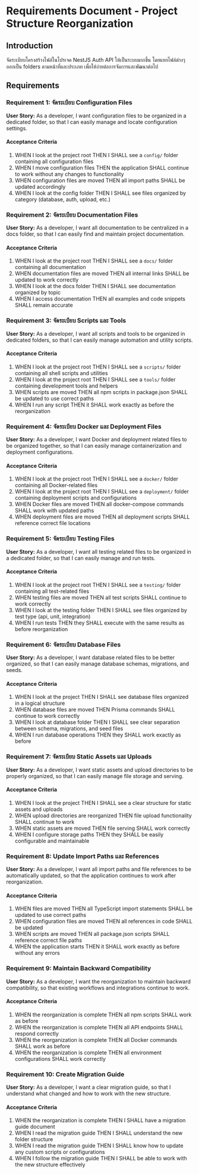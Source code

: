 # Requirements Document - Project Structure Reorganization

## Introduction

จัดระเบียบโครงสร้างไฟล์ในโปรเจค NestJS Auth API ให้เป็นระบบมากขึ้น โดยแยกไฟล์ต่างๆ ออกเป็น folders ตามหน้าที่และประเภท เพื่อให้ง่ายต่อการจัดการและพัฒนาต่อไป

## Requirements

### Requirement 1: จัดระเบียบ Configuration Files

**User Story:** As a developer, I want configuration files to be organized in a dedicated folder, so that I can easily manage and locate configuration settings.

#### Acceptance Criteria

1. WHEN I look at the project root THEN I SHALL see a `config/` folder containing all configuration files
2. WHEN I move configuration files THEN the application SHALL continue to work without any changes to functionality
3. WHEN configuration files are moved THEN all import paths SHALL be updated accordingly
4. WHEN I look at the config folder THEN I SHALL see files organized by category (database, auth, upload, etc.)

### Requirement 2: จัดระเบียบ Documentation Files

**User Story:** As a developer, I want all documentation to be centralized in a docs folder, so that I can easily find and maintain project documentation.

#### Acceptance Criteria

1. WHEN I look at the project root THEN I SHALL see a `docs/` folder containing all documentation
2. WHEN documentation files are moved THEN all internal links SHALL be updated to work correctly
3. WHEN I look at the docs folder THEN I SHALL see documentation organized by topic
4. WHEN I access documentation THEN all examples and code snippets SHALL remain accurate

### Requirement 3: จัดระเบียบ Scripts และ Tools

**User Story:** As a developer, I want all scripts and tools to be organized in dedicated folders, so that I can easily manage automation and utility scripts.

#### Acceptance Criteria

1. WHEN I look at the project root THEN I SHALL see a `scripts/` folder containing all shell scripts and utilities
2. WHEN I look at the project root THEN I SHALL see a `tools/` folder containing development tools and helpers
3. WHEN scripts are moved THEN all npm scripts in package.json SHALL be updated to use correct paths
4. WHEN I run any script THEN it SHALL work exactly as before the reorganization

### Requirement 4: จัดระเบียบ Docker และ Deployment Files

**User Story:** As a developer, I want Docker and deployment related files to be organized together, so that I can easily manage containerization and deployment configurations.

#### Acceptance Criteria

1. WHEN I look at the project root THEN I SHALL see a `docker/` folder containing all Docker-related files
2. WHEN I look at the project root THEN I SHALL see a `deployment/` folder containing deployment scripts and configurations
3. WHEN Docker files are moved THEN all docker-compose commands SHALL work with updated paths
4. WHEN deployment files are moved THEN all deployment scripts SHALL reference correct file locations

### Requirement 5: จัดระเบียบ Testing Files

**User Story:** As a developer, I want all testing related files to be organized in a dedicated folder, so that I can easily manage and run tests.

#### Acceptance Criteria

1. WHEN I look at the project root THEN I SHALL see a `testing/` folder containing all test-related files
2. WHEN testing files are moved THEN all test scripts SHALL continue to work correctly
3. WHEN I look at the testing folder THEN I SHALL see files organized by test type (api, unit, integration)
4. WHEN I run tests THEN they SHALL execute with the same results as before reorganization

### Requirement 6: จัดระเบียบ Database Files

**User Story:** As a developer, I want database related files to be better organized, so that I can easily manage database schemas, migrations, and seeds.

#### Acceptance Criteria

1. WHEN I look at the project THEN I SHALL see database files organized in a logical structure
2. WHEN database files are moved THEN Prisma commands SHALL continue to work correctly
3. WHEN I look at database folder THEN I SHALL see clear separation between schema, migrations, and seed files
4. WHEN I run database operations THEN they SHALL work exactly as before

### Requirement 7: จัดระเบียบ Static Assets และ Uploads

**User Story:** As a developer, I want static assets and upload directories to be properly organized, so that I can easily manage file storage and serving.

#### Acceptance Criteria

1. WHEN I look at the project THEN I SHALL see a clear structure for static assets and uploads
2. WHEN upload directories are reorganized THEN file upload functionality SHALL continue to work
3. WHEN static assets are moved THEN file serving SHALL work correctly
4. WHEN I configure storage paths THEN they SHALL be easily configurable and maintainable

### Requirement 8: Update Import Paths และ References

**User Story:** As a developer, I want all import paths and file references to be automatically updated, so that the application continues to work after reorganization.

#### Acceptance Criteria

1. WHEN files are moved THEN all TypeScript import statements SHALL be updated to use correct paths
2. WHEN configuration files are moved THEN all references in code SHALL be updated
3. WHEN scripts are moved THEN all package.json scripts SHALL reference correct file paths
4. WHEN the application starts THEN it SHALL work exactly as before without any errors

### Requirement 9: Maintain Backward Compatibility

**User Story:** As a developer, I want the reorganization to maintain backward compatibility, so that existing workflows and integrations continue to work.

#### Acceptance Criteria

1. WHEN the reorganization is complete THEN all npm scripts SHALL work as before
2. WHEN the reorganization is complete THEN all API endpoints SHALL respond correctly
3. WHEN the reorganization is complete THEN all Docker commands SHALL work as before
4. WHEN the reorganization is complete THEN all environment configurations SHALL work correctly

### Requirement 10: Create Migration Guide

**User Story:** As a developer, I want a clear migration guide, so that I understand what changed and how to work with the new structure.

#### Acceptance Criteria

1. WHEN the reorganization is complete THEN I SHALL have a migration guide document
2. WHEN I read the migration guide THEN I SHALL understand the new folder structure
3. WHEN I read the migration guide THEN I SHALL know how to update any custom scripts or configurations
4. WHEN I follow the migration guide THEN I SHALL be able to work with the new structure effectively